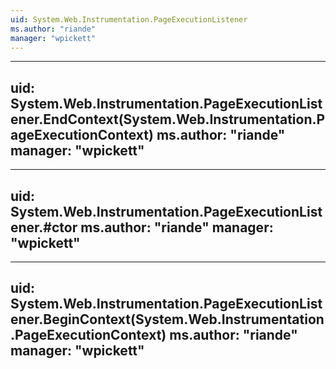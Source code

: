 ```yaml
---
uid: System.Web.Instrumentation.PageExecutionListener
ms.author: "riande"
manager: "wpickett"
---
```


---
uid: System.Web.Instrumentation.PageExecutionListener.EndContext(System.Web.Instrumentation.PageExecutionContext)
ms.author: "riande"
manager: "wpickett"
---

---
uid: System.Web.Instrumentation.PageExecutionListener.#ctor
ms.author: "riande"
manager: "wpickett"
---

---
uid: System.Web.Instrumentation.PageExecutionListener.BeginContext(System.Web.Instrumentation.PageExecutionContext)
ms.author: "riande"
manager: "wpickett"
---
